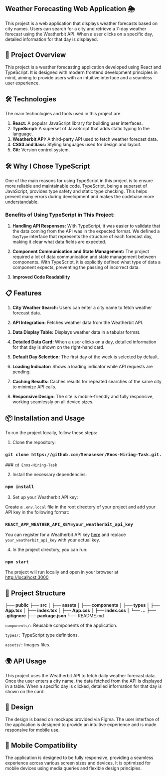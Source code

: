 ## Weather Forecasting Web Application 🌦️
This project is a web application that displays weather forecasts based on city names. Users can search for a city and retrieve a 7-day weather forecast using the Weatherbit API. When a user clicks on a specific day, detailed information for that day is displayed.

## 🚀 Project Overview
This project is a weather forecasting application developed using React and TypeScript. It is designed with modern frontend development principles in mind, aiming to provide users with an intuitive interface and a seamless user experience.

## 🛠️ Technologies
The main technologies and tools used in this project are:

1. **React:**
 A popular JavaScript library for building user interfaces.
2. **TypeScript:**
 A superset of JavaScript that adds static typing to the language.
3. **Weatherbit API:**
 A third-party API used to fetch weather forecast data.
4. **CSS3 and Sass:**
 Styling languages used for design and layout.
5. **Git:**
 Version control system.

## 🛠️ Why I Chose TypeScript
One of the main reasons for using TypeScript in this project is to ensure more reliable and maintainable code. TypeScript, being a superset of JavaScript, provides type safety and static type checking. This helps prevent many errors during development and makes the codebase more understandable.
### Benefits of Using TypeScript in This Project:

1. **Handling API Responses:**
 With TypeScript, it was easier to validate that the data coming from the API was in the expected format. We defined a `DayType` interface that represents the structure of each forecast day, making it clear what data fields are expected.

2. **Component Communication and State Management:**
 The project required a lot of data communication and state management between components. With TypeScript, it is explicitly defined what type of data a component expects, preventing the passing of incorrect data.

3. **Improved Code Readability**

## 📋 Features
1. **City Weather Search:** 
Users can enter a city name to fetch weather forecast data.

2. **API Integration:** 
Fetches weather data from the Weatherbit API.

3. **Data Display Table:** 
Displays weather data in a tabular format.

4. **Detailed Data Card:** 
When a user clicks on a day, detailed information for that day is shown on the right-hand card.

5. **Default Day Selection:** 
The first day of the week is selected by default.

6. **Loading Indicator:** 
Shows a loading indicator while API requests are pending.

7. **Caching Results:** 
Caches results for repeated searches of the same city to minimize API calls.

8. **Responsive Design:** 
The site is mobile-friendly and fully responsive, working seamlessly on all device sizes.


## 📦 Installation and Usage
To run the project locally, follow these steps:

1. Clone the repository:

### `git clone https://github.com/Senaseser/Enos-Hiring-Task.git.`  

### `cd Enos-Hiring-Task`

2. Install the necessary dependencies:
### `npm install`

3. Set up your Weatherbit API key:

Create a `.env.local` file in the root directory of your project and add your API key in the following format:

### `REACT_APP_WEATHER_API_KEY=your_weatherbit_api_key`

You can register for a Weatherbit API key [here](https://www.weatherbit.io/api/) and replace `your_weatherbit_api_key` with your actual key.

4. In the project directory, you can run:

### `npm start`

The project will run locally and open in your browser at [http://localhost:3000](http://localhost:3000)

## 📂 Project Structure

**├── public**
**├── src**
**│   ├── assets**
**│   ├── components**
**│   ├── types**
**│   ├── App.tsx**
**│   ├── index.tsx**
**│   ├── App.css**
**│   ├── index.css**
**│   └── ...**
**├── .gitignore**
**├── package.json**
└── README.md

`components/:` Reusable components of the application.

`types/:` TypeScript type definitions.

`assets/:` Images files.

## 🌍 API Usage

This project uses the Weatherbit API to fetch daily weather forecast data. Once the user enters a city name, the data fetched from the API is displayed in a table. When a specific day is clicked, detailed information for that day is shown on the card.

## 🎨 Design

The design is based on mockups provided via Figma. The user interface of the application is designed to provide an intuitive experience and is made responsive for mobile use.

## 📱 Mobile Compatibility

The application is designed to be fully responsive, providing a seamless experience across various screen sizes and devices. It is optimized for mobile devices using media queries and flexible design principles.



